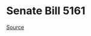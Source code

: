 # Senate Bill 5161

[Source](http://lawfilesext.leg.wa.gov/biennium/2023-24/Pdf/Bills/Senate%20Bills/5161.pdf)